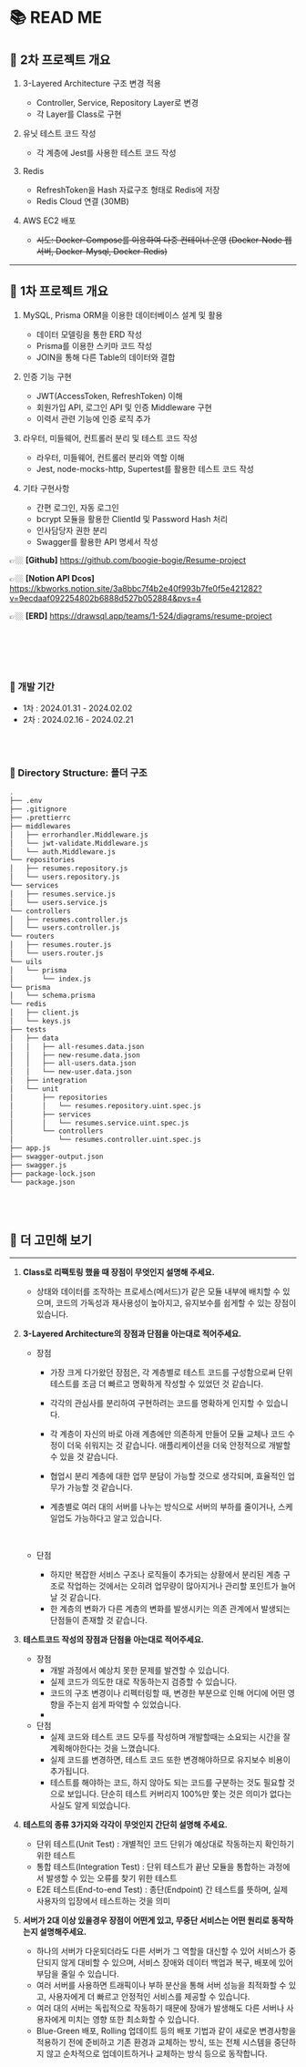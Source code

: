 # 📚 READ ME

## 📌 2차 프로젝트 개요

1. 3-Layered Architecture 구조 변경 적용

   - Controller, Service, Repository Layer로 변경
   - 각 Layer를 Class로 구현

2. 유닛 테스트 코드 작성

   - 각 계층에 Jest를 사용한 테스트 코드 작성

3. Redis

   - RefreshToken을 Hash 자료구조 형태로 Redis에 저장
   - Redis Cloud 연결 (30MB)

4. AWS EC2 배포
   - ~~시도: Docker-Compose를 이용하여 다중 컨테이너 운영~~
     ~~(Docker-Node 웹서버, Docker-Mysql, Docker-Redis)~~

---

## 📌 1차 프로젝트 개요

1. MySQL, Prisma ORM을 이용한 데이터베이스 설계 및 활용

   - 데이터 모델링을 통한 ERD 작성
   - Prisma를 이용한 스키마 코드 작성
   - JOIN을 통해 다른 Table의 데이터와 결합

2. 인증 기능 구현

   - JWT(AccessToken, RefreshToken) 이해
   - 회원가입 API, 로그인 API 및 인증 Middleware 구현
   - 이력서 관련 기능에 인증 로직 추가

3. 라우터, 미들웨어, 컨트롤러 분리 및 테스트 코드 작성

   - 라우터, 미들웨어, 컨트롤러 분리와 역할 이해
   - Jest, node-mocks-http, Supertest를 활용한 테스트 코드 작성

4. 기타 구현사항
   - 간편 로그인, 자동 로그인
   - bcrypt 모듈을 활용한 ClientId 및 Password Hash 처리
   - 인사담당자 권한 분리
   - Swagger를 활용한 API 명세서 작성
     <br>

👉🏼 **[Github]** https://github.com/boogie-bogie/Resume-project

👉🏼 **[Notion API Dcos]** https://kbworks.notion.site/3a8bbc7f4b2e40f993b7fe0f5e421282?v=9ecdaaf092254802b6888d527b052884&pvs=4

👉🏼 **[ERD]** https://drawsql.app/teams/1-524/diagrams/resume-project

<br>

<br><br>

### 🔧 개발 기간

- 1차 : 2024.01.31 - 2024.02.02
- 2차 : 2024.02.16 - 2024.02.21

<br><br>

### 📁 Directory Structure: 폴더 구조

```bash
.
├── .env
├── .gitignore
├── .prettierrc
├── middlewares
│   ├── errorhandler.Middleware.js
│   └── jwt-validate.Middleware.js
│   └── auth.Middleware.js
└── repositories
│   ├── resumes.repository.js
│   └── users.repository.js
└── services
│   ├── resumes.service.js
│   └── users.service.js
└── controllers
│   ├── resumes.controller.js
│   └── users.controller.js
└── routers
│   ├── resumes.router.js
│   └── users.router.js
└── uils
│   └── prisma
│       └── index.js
└── prisma
│   └── schema.prisma
└── redis
│   ├── client.js
│   └── keys.js
├── tests
│   ├── data
│   │   ├── all-resumes.data.json
│   │   ├── new-resume.data.json
│   │   ├── all-users.data.json
│   │   └── new-user.data.json
│   ├── integration
│   └── unit
│       ├── repositories
│       │   └── resumes.repository.uint.spec.js
│       ├── services
│       │   └── resumes.service.uint.spec.js
│       └── controllers
│           └── resumes.controller.uint.spec.js
├── app.js
├── swagger-output.json
├── swagger.js
├── package-lock.json
└── package.json

```

<br><br>

## 📢 더 고민해 보기

---

1. **Class로 리팩토링 했을 때 장점이 무엇인지 설명해 주세요.**

   - 상태와 데이터를 조작하는 프로세스(메서드)가 같은 모듈 내부에 배치할 수 있으며,
     코드의 가독성과 재사용성이 높아지고, 유지보수를 쉽게할 수 있는 장점이 있습니다.

2. **3-Layered Architecture의 장점과 단점을 아는대로 적어주세요.**

   - 장점

     - 가장 크게 다가왔던 장점은, 각 계층별로 테스트 코드를 구성함으로써 단위 테스트를 조금 더 빠르고 명확하게 작성할 수 있었던 것 같습니다.
     - 각각의 관심사를 분리하여 구현하려는 코드를 명확하게 인지할 수 있습니다.
     - 각 계층이 자신의 바로 아래 계층에만 의존하게 만들어 모듈 교체나 코드 수정이 더욱 쉬워지는 것 같습니다. 애플리케이션을 더욱 안정적으로 개발할 수 있을 것 같습니다.
     - 협업시 분리 계층에 대한 업무 분담이 가능할 것으로 생각되며, 효율적인 업무가 가능할 것 같습니다.
     - 계층별로 여러 대의 서버를 나누는 방식으로 서버의 부하를 줄이거나, 스케일업도 가능하다고 알고 있습니다.

       <br>

   - 단점

     - 하지만 복잡한 서비스 구조나 로직들이 추가되는 상황에서 분리된 계층 구조로 작업하는 것에서는 오히려 업무량이 많아지거나 관리할 포인트가 늘어날 것 같습니다.
     - 한 계층의 변화가 다른 계층의 변화를 발생시키는 의존 관계에서 발생되는 단점들이 존재할 것 같습니다.

3. **테스트코드 작성의 장점과 단점을 아는대로 적어주세요.**

   - 장점
     - 개발 과정에서 예상치 못한 문제를 발견할 수 있습니다.
     - 실제 코드가 의도한 대로 작동하는지 검증할 수 있습니다.
     - 코드의 구조 변경이나 리펙터링할 때, 변경한 부분으로 인해 어디에 어떤 영향을 주는지 쉽게 파악할 수 있었습니다.
     -
   - 단점
     - 실제 코드와 테스트 코드 모두를 작성하며 개발할때는 소요되는 시간을 잘 계획해야한다는 것을 느꼈습니다.
     - 실제 코드를 변경하면, 테스트 코드 또한 변경해야하므로 유지보수 비용이 추가됩니다.
     - 테스트를 해야하는 코드, 하지 않아도 되는 코드를 구분하는 것도 필요할 것으로 보입니다. 단순히 테스트 커버리지 100%만 쫓는 것은 의미가 없다는 사실도 알게 되었습니다.

4. **테스트의 종류 3가지와 각각이 무엇인지 간단히 설명해 주세요.**

   - 단위 테스트(Unit Test) : 개별적인 코드 단위가 예상대로 작동하는지 확인하기 위한 테스트
   - 통합 테스트(Integration Test) : 단위 테스트가 끝난 모듈을 통합하는 과정에서 발생할 수 있는 오류를 찾기 위한 테스트
   - E2E 테스트(End-to-end Test) : 종단(Endpoint) 간 테스트를 뜻하며, 실제 사용자의 입장에서 테스트하는 것을 의미

5. **서버가 2대 이상 있을경우 장점이 어떤게 있고, 무중단 서비스는 어떤 원리로 동작하는지 설명해주세요.**

   - 하나의 서버가 다운되더라도 다른 서버가 그 역할을 대신할 수 있어 서비스가 중단되지 않게 대비할 수 있으며, 서비스 장애와 데이터 백업과 복구, 배포에 있어 부담을 줄일 수 있습니다.
   - 여러 서버를 사용하면 트래픽이나 부하 분산을 통해 서버 성능을 최적화할 수 있고, 사용자에게 더 빠르고 안정적인 서비스를 제공할 수 있습니다.
   - 여러 대의 서버는 독립적으로 작동하기 때문에 장애가 발생해도 다른 서버나 사용자에게 미치는 영향 또한 최소화할 수 있습니다.
   - Blue-Green 배포, Rolling 업데이트 등의 배포 기법과 같이 새로운 변경사항을 적용하기 전에 준비하고 기존 환경과 교체하는 방식, 또는 전체 시스템을 중단하지 않고 순차적으로 업데이트하거나 교체하는 방식 등으로 동작합니다.
